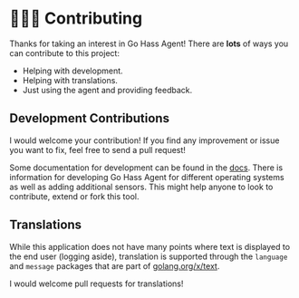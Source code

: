 <!--
 Copyright (c) 2024 Joshua Rich <joshua.rich@gmail.com>
 
 This software is released under the MIT License.
 https://opensource.org/licenses/MIT
-->

# 🧑‍🤝‍🧑 Contributing

Thanks for taking an interest in Go Hass Agent! There are **lots** of ways you can contribute to this project:

- Helping with development.
- Helping with translations.
- Just using the agent and providing feedback.

## Development Contributions

I would welcome your contribution! If you find any improvement or issue you want
to fix, feel free to send a pull request!

Some documentation for development can be found in
the [docs](docs/README.md). There is information for developing
Go Hass Agent for different operating systems as well as adding additional
sensors. This might help anyone to look to contribute, extend or fork this tool.

## Translations

While this application does not have many points where text is displayed to
the end user (logging aside), translation is supported through the `language`
and `message` packages that are part of
[golang.org/x/text](https://pkg.go.dev/golang.org/x/text).

I would welcome pull requests for translations!
